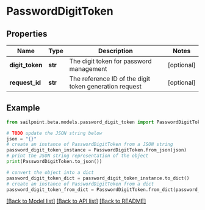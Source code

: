 # PasswordDigitToken


## Properties

Name | Type | Description | Notes
------------ | ------------- | ------------- | -------------
**digit_token** | **str** | The digit token for password management | [optional] 
**request_id** | **str** | The reference ID of the digit token generation request | [optional] 

## Example

```python
from sailpoint.beta.models.password_digit_token import PasswordDigitToken

# TODO update the JSON string below
json = "{}"
# create an instance of PasswordDigitToken from a JSON string
password_digit_token_instance = PasswordDigitToken.from_json(json)
# print the JSON string representation of the object
print(PasswordDigitToken.to_json())

# convert the object into a dict
password_digit_token_dict = password_digit_token_instance.to_dict()
# create an instance of PasswordDigitToken from a dict
password_digit_token_from_dict = PasswordDigitToken.from_dict(password_digit_token_dict)
```
[[Back to Model list]](../README.md#documentation-for-models) [[Back to API list]](../README.md#documentation-for-api-endpoints) [[Back to README]](../README.md)


